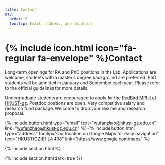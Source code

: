 ```yaml
---
title: Contact
nav:
  order: 5
  tooltip: Email, address, and location
---
```


# {% include icon.html icon="fa-regular fa-envelope" %}Contact

Long-term openings for RA and PhD positions in the Lab. Applications are welcome, students with a master’s degree background are preferred. PhD students will be admitted in January and September each year. Please refer to the official guidelines for more details.

Undergraduate students are encouraged to apply for the [RedBird MPhil of HKUST-gz](https://www.hkust-gz.edu.cn/academics/education-innovation/red-bird-mphil-program/).
Postdoc positions are open. Very competitive salary and research fund package. Welcome to drop your resume and research proposal.

{%
  include button.html
  type="email"
  text="wufanzhao@hkust-gz.edu.cn"
  link="wufanzhao@hkust-gz.edu.cn"
%}
{%
  include button.html
  type="address"
  tooltip="Our location on Google Maps for easy navigation"
  text="HKUST(GZ)E1 L4 408"
  link="https://www.google.com/maps"
%}

{% include section.html %}

{% include section.html dark=true %}

